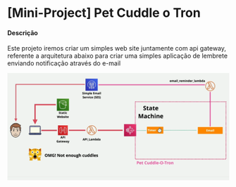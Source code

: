 # [Mini-Project] Pet Cuddle o Tron

####  Descrição
Este projeto iremos criar um simples web site juntamente com api gateway, referente a arquitetura abaixo para criar uma simples aplicação de lembrete enviando notificação através do e-mail
    
![Alt text](./assets/mini-project.png "Title")